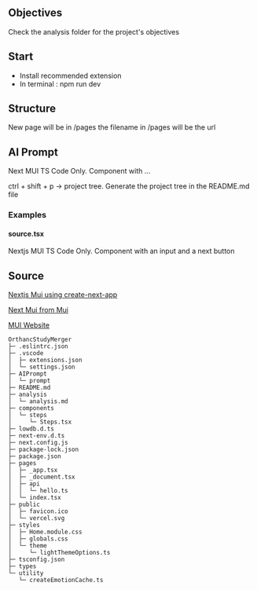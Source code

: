 ## Objectives
Check the analysis folder for the project's objectives

## Start
- Install recommended extension
- In terminal : npm run dev

## Structure
New page will be in /pages
the filename in /pages will be the url

## AI Prompt
Next MUI TS Code Only.
Component with ...

ctrl + shift + p -> project tree. Generate the project tree in the README.md file

### Examples
#### source.tsx
Nextjs MUI TS Code Only. Component with an input and a next button

## Source
[Nextjs Mui using create-next-app](https://dev.to/hpouyanmehr/nextjs-mui-v5-typescript-tutorial-and-starter-3pab)

[Next Mui from Mui](https://javascript.plainenglish.io/add-material-ui-to-your-next-js-typescript-project-75b67fd9d9b0)

[MUI Website](https://mui.com/)

```
OrthancStudyMerger
├─ .eslintrc.json
├─ .vscode
│  ├─ extensions.json
│  └─ settings.json
├─ AIPrompt
│  └─ prompt
├─ README.md
├─ analysis
│  └─ analysis.md
├─ components
│  └─ steps
│     └─ Steps.tsx
├─ lowdb.d.ts
├─ next-env.d.ts
├─ next.config.js
├─ package-lock.json
├─ package.json
├─ pages
│  ├─ _app.tsx
│  ├─ _document.tsx
│  ├─ api
│  │  └─ hello.ts
│  └─ index.tsx
├─ public
│  ├─ favicon.ico
│  └─ vercel.svg
├─ styles
│  ├─ Home.module.css
│  ├─ globals.css
│  └─ theme
│     └─ lightThemeOptions.ts
├─ tsconfig.json
├─ types
└─ utility
   └─ createEmotionCache.ts

```
